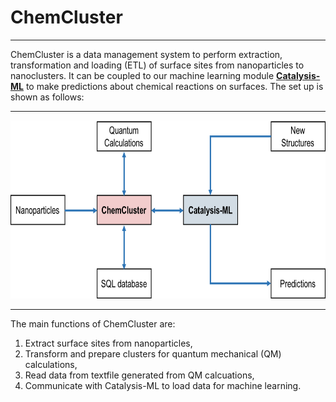 # ChemCluster

---

ChemCluster is a data management system to perform extraction, transformation and loading (ETL) of surface sites from nanoparticles to nanoclusters. It can be coupled to our machine learning module [**Catalysis-ML**](https://github.com/yufenghuang/catalysis-ml) to make predictions about chemical reactions on surfaces. The set up is shown as follows:

---
<img src="img/schematics_v1.png" height=285 width=717/>

---
The main functions of ChemCluster are:
1. Extract surface sites from nanoparticles,
2. Transform and prepare clusters for quantum mechanical (QM) calculations, 
3. Read data from textfile generated from QM calcuations, 
4. Communicate with Catalysis-ML to load data for machine learning. 
